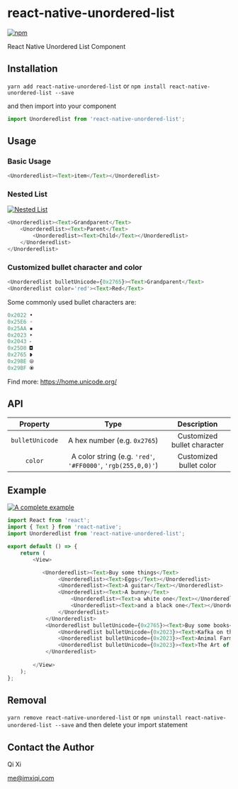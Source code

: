# react-native-unordered-list

[![npm](https://img.shields.io/npm/v/react-native-unordered-list)](https://www.npmjs.com/package/react-native-unordered-list)

 React Native Unordered List Component

## Installation

`yarn add react-native-unordered-list` or `npm install react-native-unordered-list --save`

and then import into your component

```javascript
import Unorderedlist from 'react-native-unordered-list';
```


## Usage

### Basic Usage

```javascript
<Unorderedlist><Text>item</Text></Unorderedlist>
```

### Nested List

[![Nested List](https://user-images.githubusercontent.com/4802250/72935146-c0aed880-3d9f-11ea-90a4-c9391747c5cd.jpeg)](#)

```javascript
<Unorderedlist><Text>Grandparent</Text>
    <Unorderedlist><Text>Parent</Text>
        <Unorderedlist><Text>Child</Text></Unorderedlist>
    </Unorderedlist>
</Unorderedlist>
 ```

### Customized bullet character and color

```javascript
<Unorderedlist bulletUnicode={0x2765}><Text>Grandparent</Text>
<Unorderedlist color='red'><Text>Red</Text>
```

Some commonly used bullet characters are:

```javascript
0x2022 •
0x25E6 ◦
0x25AA ▪
0x2023 ‣
0x2043 ⁃
0x25D8 ◘
0x2765 ❥
0x29BE ⦾
0x29BF ⦿
```

Find more: https://home.unicode.org/


## API

| Property       | Type                       | Description                 |
|:--------------:|:--------------------------:|:---------------------------:|
| `bulletUnicode` | A hex number (e.g. `0x2765`) | Customized bullet character |
| `color` | A color string (e.g. `'red'`, `'#FF0000'`, `'rgb(255,0,0)'`) | Customized bullet color |


## Example

[![A complete example](https://user-images.githubusercontent.com/4802250/72935420-45015b80-3da0-11ea-8e0e-318d4e8941d5.jpeg)](#)


```javascript
import React from 'react';
import { Text } from 'react-native';
import Unorderedlist from 'react-native-unordered-list';

export default () => {
    return (
        <View>

           <Unorderedlist><Text>Buy some things</Text>
                <Unorderedlist><Text>Eggs</Text></Unorderedlist>
                <Unorderedlist><Text>A guitar</Text></Unorderedlist>
                <Unorderedlist><Text>A bunny</Text>
                    <Unorderedlist><Text>a white one</Text></Unorderedlist>
                    <Unorderedlist><Text>and a black one</Text></Unorderedlist>
                </Unorderedlist>
            </Unorderedlist>
            <Unorderedlist bulletUnicode={0x2765}><Text>Buy some books</Text>
                <Unorderedlist bulletUnicode={0x2023}><Text>Kafka on the Shore</Text></Unorderedlist>
                <Unorderedlist bulletUnicode={0x2023}><Text>Animal Farm</Text></Unorderedlist>
                <Unorderedlist bulletUnicode={0x2023}><Text>The Art of Computer Programming</Text></Unorderedlist>
            </Unorderedlist>
        
        </View>
    );
};
```

## Removal

`yarn remove react-native-unordered-list` or `npm uninstall react-native-unordered-list --save`
and then delete your import statement

## Contact the Author

Qi Xi

me@imxiqi.com
